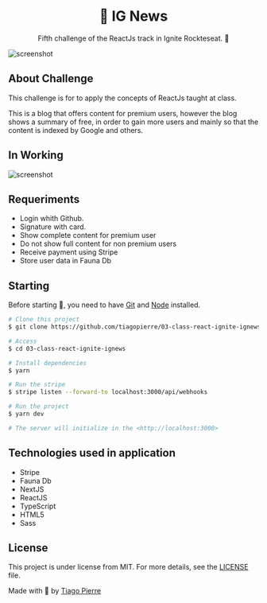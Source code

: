 <h1 align="center">📰 IG News</h1>
<p align="center">Fifth challenge of the ReactJs track in Ignite Rockteseat. 🚀</p>

<img src="https://github.com/tiagopierre/03-class-react-ignite-ignews/blob/main/assets/screenshot.PNG" alt="screenshot"/>


<h2>About Challenge</h2>
<p>This challenge is for to apply the concepts of ReactJs taught at class.</p>
<p>This is a blog that offers content for premium users, however the blog shows a summary of free, in order to gain more users and mainly so that the content is indexed by Google and others.
</p>


<h2>In Working</h2>

<img src="https://github.com/tiagopierre/03-class-react-ignite-ignews/blob/main/assets/2021-04-03_16-38-49.gif" alt="screenshot"/>

<h2>Requeriments</h2>

<ul>
  <li> Login whith Github.</li>
  <li> Signature with card.</li>
  <li> Show complete content for premium user</li>
  <li> Do not show full content for non premium users</li>
  <li> Receive payment using Stripe</li>
  <li> Store user data in Fauna Db</li>
</ul>

<h2>Starting</h2>

Before starting :checkered_flag:, you need to have [Git](https://git-scm.com) and [Node](https://nodejs.org/en/) installed.

```bash
# Clone this project
$ git clone https://github.com/tiagopierre/03-class-react-ignite-ignews.git

# Access
$ cd 03-class-react-ignite-ignews

# Install dependencies
$ yarn

# Run the stripe
$ stripe listen --forward-to localhost:3000/api/webhooks

# Run the project
$ yarn dev

# The server will initialize in the <http://localhost:3000>
```

<h2>Technologies used in application</h2>

<ul>
  <li>Stripe</li>
  <li>Fauna Db</li>
  <li>NextJS</li>
  <li>ReactJS</li>
  <li>TypeScript</li>
  <li>HTML5</li>
  <li>Sass</li>
  
</ul>

## License

This project is under license from MIT. For more details, see the [LICENSE](LICENSE.md) file.


Made with
💜 by <a href="https://github.com/tiagopierre" target="_blank">Tiago Pierre</a>
